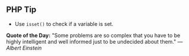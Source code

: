 ## PHP Tip
- Use `isset()` to check if a variable is set.  

**Quote of the Day:** "Some problems are so complex that you have to be highly intelligent and well informed just to be undecided about them." — *Albert Einstein*  
